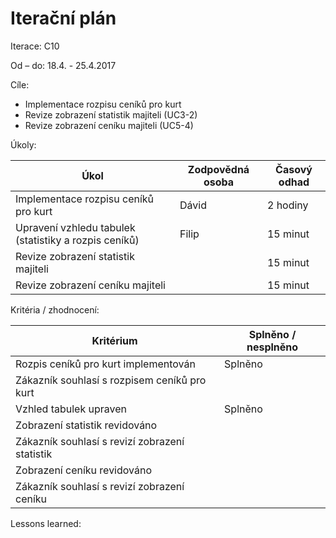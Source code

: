 <h1>Iterační plán</h1>
Iterace:  C10

Od – do: 18.4. - 25.4.2017


Cíle:
- Implementace rozpisu ceníků pro kurt
- Revize zobrazení statistik majiteli (UC3-2)
- Revize zobrazení ceníku majiteli (UC5-4)

Úkoly:

|Úkol|	Zodpovědná osoba|	Časový odhad|
|---|---|---|
|Implementace rozpisu ceníků pro kurt|Dávid|2 hodiny|
|Upravení vzhledu tabulek (statistiky a rozpis ceníků)|Filip|15 minut|
|Revize zobrazení statistik majiteli||15 minut|
|Revize zobrazení ceníku majiteli||15 minut|


Kritéria / zhodnocení:

|Kritérium	|Splněno / nesplněno|
|---|---|
|Rozpis ceníků pro kurt implementován|Splněno|
|Zákazník souhlasí s rozpisem ceníků pro kurt||
|Vzhled tabulek upraven|Splněno|
|Zobrazení statistik revidováno||
|Zákazník souhlasí s revizí zobrazení statistik||
|Zobrazení ceníku revidováno||
|Zákazník souhlasí s revizí zobrazení ceníku||

Lessons learned:
